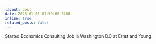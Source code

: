 ```yaml
---
layout: post
date: 2023-01-01 07:59:00-0400
inline: true
related_posts: false
---
```


Started Economics Consulting Job in Washington D.C at Ernst and Young
